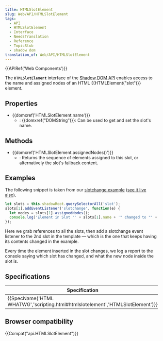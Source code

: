 ```yaml
---
title: HTMLSlotElement
slug: Web/API/HTMLSlotElement
tags:
  - API
  - HTMLSlotElement
  - Interface
  - NeedsTranslation
  - Reference
  - TopicStub
  - shadow dom
translation_of: Web/API/HTMLSlotElement
---
```

{{APIRef('Web Components')}}

The **`HTMLSlotElement`** interface of the [Shadow DOM API](/de/docs/Web/Web_Components/Shadow_DOM) enables access to the name and assigned nodes of an HTML {{HTMLElement("slot")}} element.

## Properties

- {{domxref('HTMLSlotElement.name')}}
  - : {{domxref("DOMString")}}: Can be used to get and set the slot's name.

## Methods

- {{domxref('HTMLSlotElement.assignedNodes()')}}
  - : Returns the sequence of elements assigned to this slot, or alternatively the slot's fallback content.

## Examples

The following snippet is taken from our [slotchange example](https://github.com/mdn/web-components-examples/tree/master/slotchange) ([see it live also](https://mdn.github.io/web-components-examples/slotchange/)).

```js
let slots = this.shadowRoot.querySelectorAll('slot');
slots[1].addEventListener('slotchange', function(e) {
  let nodes = slots[1].assignedNodes();
  console.log('Element in Slot "' + slots[1].name + '" changed to "' + nodes[0].outerHTML + '".');
});
```

Here we grab references to all the slots, then add a slotchange event listener to the 2nd slot in the template — which is the one that keeps having its contents changed in the example.

Every time the element inserted in the slot changes, we log a report to the console saying which slot has changed, and what the new node inside the slot is.

## Specifications

| Specification                                                                                            | Status                           | Comment |
| -------------------------------------------------------------------------------------------------------- | -------------------------------- | ------- |
| {{SpecName('HTML WHATWG','scripting.html#htmlslotelement','HTMLSlotElement')}} | {{Spec2('HTML WHATWG')}} |         |

## Browser compatibility

{{Compat("api.HTMLSlotElement")}}
